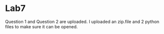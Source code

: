 # Lab7
Question 1 and Question 2 are uploaded. I uploaded an zip.file and 2 python files to make sure it can be opened.
